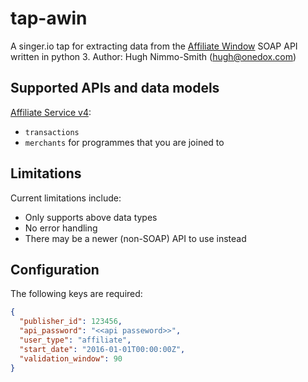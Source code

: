 # tap-awin

A singer.io tap for extracting data from the [Affiliate Window](https://www.awin.com) SOAP API written in python 3.
Author: Hugh Nimmo-Smith (hugh@onedox.com)

## Supported APIs and data models

[Affiliate Service v4](http://wiki.awin.com/index.php/Affiliate_Service_API_v4):

- `transactions`
- `merchants` for programmes that you are joined to

## Limitations

Current limitations include:

- Only supports above data types
- No error handling
- There may be a newer (non-SOAP) API to use instead

## Configuration

The following keys are required:

```json
{
  "publisher_id": 123456,
  "api_password": "<<api passeword>>",
  "user_type": "affiliate",
  "start_date": "2016-01-01T00:00:00Z",
  "validation_window": 90
}
```
